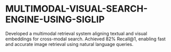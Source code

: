 # MULTIMODAL-VISUAL-SEARCH-ENGINE-USING-SIGLIP
Developed a multimodal retrieval system aligning textual and visual embeddings for cross-modal search. Achieved 82% Recall@1, enabling fast and accurate image retrieval using natural language queries.
